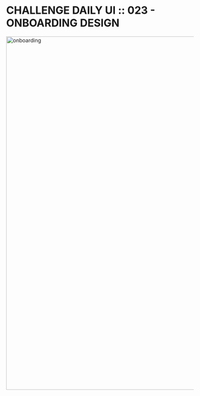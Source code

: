 # CHALLENGE DAILY UI :: 023 - ONBOARDING DESIGN

<img width="948" alt="onboarding " src="https://user-images.githubusercontent.com/6808728/197177674-ace0da95-3d06-45b6-85b8-d9f0df0b7d74.png">

